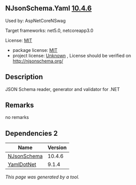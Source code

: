 NJsonSchema.Yaml [10.4.6](https://www.nuget.org/packages/NJsonSchema.Yaml/10.4.6)
--------------------

Used by: AspNetCoreNSwag

Target frameworks: net5.0, netcoreapp3.0

License: [MIT](../../../../licenses/mit) 

- package license: [MIT](https://licenses.nuget.org/MIT) 
- project license: [Unknown](http://njsonschema.org/) , License should be verified on http://njsonschema.org/

Description
-----------
JSON Schema reader, generator and validator for .NET

Remarks
-----------
no remarks


Dependencies 2
-----------

|Name|Version|
|----------|:----|
|[NJsonSchema](../../../../packages/nuget.org/njsonschema/10.4.6)|10.4.6|
|[YamlDotNet](../../../../packages/nuget.org/yamldotnet/9.1.4)|9.1.4|

*This page was generated by a tool.*
